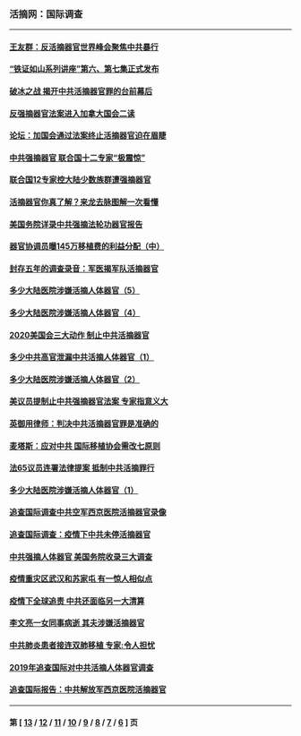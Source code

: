 ### 活摘网：国际调查
---
#### [王友群：反活摘器官世界峰会聚焦中共暴行](../../pages/nf5947/n13250738.md?10130430) 
#### [“铁证如山系列讲座”第六、第七集正式发布](../../pages/nf5947/n13106287.md?10130430) 
#### [破冰之战 揭开中共活摘器官罪的台前幕后](../../pages/nf5947/n13082457.md?10130430) 
#### [反强摘器官法案进入加拿大国会二读](../../pages/nf5947/n13033450.md?10130430) 
#### [论坛：加国会通过法案终止活摘器官迫在眉睫](../../pages/nf5947/n13029839.md?10130430) 
#### [中共强摘器官 联合国十二专家“极震惊”](../../pages/nf5947/n13024313.md?10130430) 
#### [联合国12专家控大陆少数族群遭强摘器官](../../pages/nf5947/n13023877.md?10130430) 
#### [活摘器官你真了解？来龙去脉图解一次看懂](../../pages/nf5947/n13013820.md?10130430) 
#### [美国务院详录中共强摘法轮功器官报告](../../pages/nf5947/n12944519.md?10130430) 
#### [器官协调员曝145万移植费的利益分配（中）](../../pages/nf5947/n12894547.md?10130430) 
#### [封存五年的调查录音：军医揭军队活摘器官](../../pages/nf5947/n12798692.md?10130430) 
#### [多少大陆医院涉嫌活摘人体器官（5）](../../pages/nf5947/n12768383.md?10130430) 
#### [多少大陆医院涉嫌活摘人体器官（4）](../../pages/nf5947/n12664434.md?10130430) 
#### [2020美国会三大动作 制止中共活摘器官](../../pages/nf5947/n12682004.md?10130430) 
#### [多少中共高官泄漏中共活摘人体器官（1）](../../pages/nf5947/n12671234.md?10130430) 
#### [多少大陆医院涉嫌活摘人体器官（2）](../../pages/nf5947/n12655589.md?10130430) 
#### [美议员提制止中共强摘器官法案 专家指意义大](../../pages/nf5947/n12630561.md?10130430) 
#### [英御用律师：判决中共活摘器官罪是准确的](../../pages/nf5947/n12580740.md?10130430) 
#### [麦塔斯：应对中共 国际移植协会需改七原则](../../pages/nf5947/n12514711.md?10130430) 
#### [法65议员连署法律提案 抵制中共活摘罪行](../../pages/nf5947/n12437047.md?10130430) 
#### [多少大陆医院涉嫌活摘人体器官（1）](../../pages/nf5947/n12414284.md?10130430) 
#### [追查国际调查中共空军西京医院活摘器官录像](../../pages/nf5947/n12348837.md?10130430) 
#### [追查国际调查：疫情下中共未停活摘器官](../../pages/nf5947/n12273415.md?10130430) 
#### [中共强摘人体器官 美国务院收录三大调查](../../pages/nf5947/n12181488.md?10130430) 
#### [疫情重灾区武汉和苏家屯 有一惊人相似点](../../pages/nf5947/n12150824.md?10130430) 
#### [疫情下全球追责 中共还面临另一大清算](../../pages/nf5947/n12070397.md?10130430) 
#### [李文亮一女同事病逝 其夫涉嫌活摘器官](../../pages/nf5947/n11957882.md?10130430) 
#### [中共肺炎患者接连双肺移植 专家:令人担忧](../../pages/nf5947/n11945516.md?10130430) 
#### [2019年追查国际对中共活摘人体器官调查](../../pages/nf5947/n11917733.md?10130430) 
#### [追查国际报告：中共解放军西京医院活摘器官](../../pages/nf5947/n11838359.md?10130430) 

---
#### 第 [ [13](./13.md?10130430) / [12](./12.md?10130430) / [11](./11.md?10130430) / [10](./10.md?10130430) / [9](./9.md?10130430) / [8](./8.md?10130430) / [7](./7.md?10130430) / [6](./6.md?10130430) ] 页
